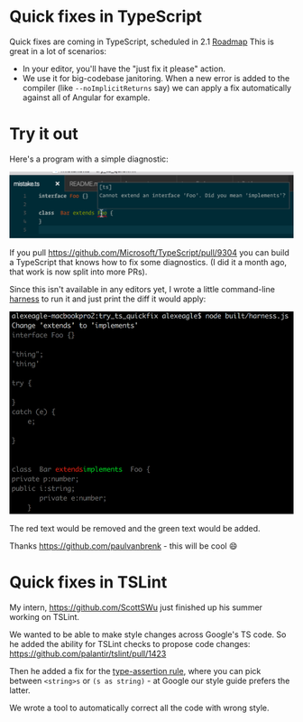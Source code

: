 # Quick fixes in TypeScript

Quick fixes are coming in TypeScript, scheduled in 2.1 [Roadmap](https://github.com/Microsoft/TypeScript/wiki/Roadmap#21)
This is great in a lot of scenarios:
- In your editor, you'll have the "just fix it please" action.
- We use it for big-codebase janitoring. When a new error is added to the compiler
  (like `--noImplicitReturns` say) we can apply a fix automatically against all of Angular
  for example.

# Try it out

Here's a program with a simple diagnostic:

![problem](problem.png)

If you pull https://github.com/Microsoft/TypeScript/pull/9304 you can build a
TypeScript that knows how to fix some diagnostics. (I did it a month ago, that work
is now split into more PRs).

Since this isn't available in any editors yet, I wrote a little command-line [harness](harness.ts) to run it
and just print the diff it would apply:

![fix](fix.png)

The red text would be removed and the green text would be added.

Thanks https://github.com/paulvanbrenk - this will be cool :smile:

# Quick fixes in TSLint

My intern, https://github.com/ScottSWu just finished up his summer working on TSLint.

We wanted to be able to make style changes across Google's TS code. So he added
the ability for TSLint checks to propose code changes: https://github.com/palantir/tslint/pull/1423

Then he added a fix for the [type-assertion rule](https://github.com/ScottSWu/tslint/blob/master/src/rules/noAngleBracketTypeAssertionRule.ts),
where you can pick between `<string>s` or `(s as string)` - at Google our style guide prefers the latter.

We wrote a tool to automatically correct all the code with wrong style.
